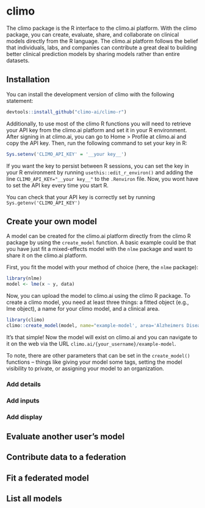 
<!-- README.md is generated from README.Rmd. Please edit that file -->

# climo

<!-- badges: start -->
<!-- badges: end -->

The climo package is the R interface to the climo.ai platform. With the
climo package, you can create, evaluate, share, and collaborate on
clinical models directly from the R language. The climo.ai platform
follows the belief that individuals, labs, and companies can contribute
a great deal to building better clinical prediction models by sharing
models rather than entire datasets.

## Installation

You can install the development version of climo with the following
statement:

``` r
devtools::install_github("climo-ai/climo-r")
```

Additionally, to use most of the climo R functions you will need to
retrieve your API key from the climo.ai platform and set it in your R
environment. After signing in at climo.ai, you can go to Home \> Profile
at climo.ai and copy the API key. Then, run the following command to set
your key in R:

``` r
Sys.setenv('CLIMO_API_KEY' = '__your key__')
```

If you want the key to persist between R sessions, you can set the key
in your R environment by running `usethis::edit_r_environ()` and adding
the line `CLIMO_API_KEY="__your key__"` to the `.Renviron` file. Now,
you wont have to set the API key every time you start R.

You can check that your API key is correctly set by running
`Sys.getenv('CLIMO_API_KEY')`

## Create your own model

A model can be created for the climo.ai platform directly from the climo
R package by using the `create_model` function. A basic example could be
that you have just fit a mixed-effects model with the `nlme` package and
want to share it on the climo.ai platform.

First, you fit the model with your method of choice (here, the `nlme`
package):

``` r
library(nlme)
model <- lme(x ~ y, data)
```

Now, you can upload the model to climo.ai using the climo R package. To
create a climo model, you need at least three things: a fitted object
(e.g., lme object), a name for your climo model, and a clinical area.

``` r
library(climo)
climo::create_model(model, name="example-model', area='Alzheimers Disease')
```

It’s that simple! Now the model will exist on climo.ai and you can
navigate to it on the web via the URL
`climo.ai/{your_username}/example-model`.

To note, there are other parameters that can be set in the
`create_model()` functions – things like giving your model some tags,
setting the model visibility to private, or assigning your model to an
organization.

### Add details

### Add inputs

### Add display

## Evaluate another user’s model

## Contribute data to a federation

## Fit a federated model

## List all models

